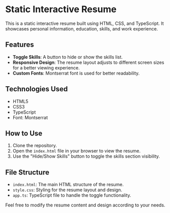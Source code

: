 # Static Interactive Resume

This is a static interactive resume built using HTML, CSS, and TypeScript. It showcases personal information, education, skills, and work experience.

## Features
- **Toggle Skills**: A button to hide or show the skills list.
- **Responsive Design**: The resume layout adjusts to different screen sizes for a better viewing experience.
- **Custom Fonts**: Montserrat font is used for better readability.

## Technologies Used
- HTML5
- CSS3
- TypeScript
- Font: Montserrat

## How to Use
1. Clone the repository.
2. Open the `index.html` file in your browser to view the resume.
3. Use the "Hide/Show Skills" button to toggle the skills section visibility.

## File Structure
- `index.html`: The main HTML structure of the resume.
- `style.css`: Styling for the resume layout and design.
- `app.ts`: TypeScript file to handle the toggle functionality.

Feel free to modify the resume content and design according to your needs.

